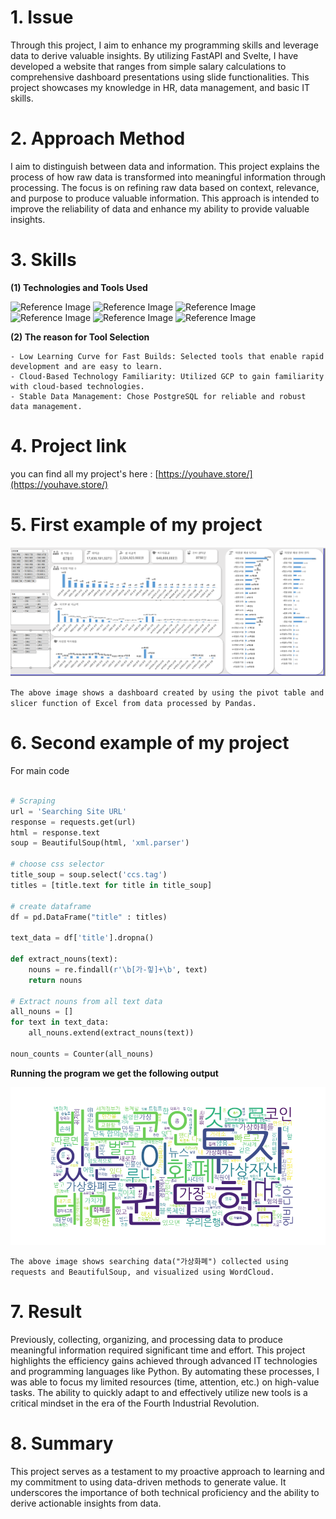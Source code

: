 # 1. Issue

Through this project, I aim to enhance my programming skills and leverage data to derive valuable insights. By utilizing FastAPI and Svelte, I have developed a website that ranges from simple salary calculations to comprehensive dashboard presentations using slide functionalities. This project showcases my knowledge in HR, data management, and basic IT skills.

# 2. Approach Method

I aim to distinguish between data and information. This project explains the process of how raw data is transformed into meaningful information through processing. The focus is on refining raw data based on context, relevance, and purpose to produce valuable information. This approach is intended to improve the reliability of data and enhance my ability to provide valuable insights.

# 3. Skills

**(1) Technologies and Tools Used**

![Reference Image](https://img.shields.io/badge/python-3776AB?style=for-the-badge&logo=python&logoColor=white)
![Reference Image](https://img.shields.io/badge/Pandas-150458?style=for-the-badge&logo=pandas&logoColor=white)
![Reference Image](https://img.shields.io/badge/FastAPI-009688?style=for-the-badge&logo=fastapi&logoColor=white)
![Reference Image](https://img.shields.io/badge/Svelte-FF3E00?style=for-the-badge&logo=svelte&logoColor=white)
![Reference Image](https://img.shields.io/badge/GoogleCloud-4285F4?style=for-the-badge&logo=google%cloud&logoColor=white)
![Reference Image](https://img.shields.io/badge/postgresql-4169E1?style=for-the-badge&logo=postgresql&logoColor=white)

**(2) The reason for Tool Selection**

    - Low Learning Curve for Fast Builds: Selected tools that enable rapid development and are easy to learn.
    - Cloud-Based Technology Familiarity: Utilized GCP to gain familiarity with cloud-based technologies.
    - Stable Data Management: Chose PostgreSQL for reliable and robust data management.

# 4. Project link

you can find all my project's here :
[https://youhave.store/](https://youhave.store/)

# 5. First example of my project

![Reference Image](https://github.com/burnhorn/myPayroll/raw/main/frontend/src/assets/image/basic.PNG)

`The above image shows a dashboard created by using the pivot table and slicer function of Excel from data processed by Pandas.`

# 6. Second example of my project

For main code

```python

# Scraping
url = 'Searching Site URL'
response = requests.get(url)
html = response.text
soup = BeautifulSoup(html, 'xml.parser')

# choose css selector
title_soup = soup.select('ccs.tag')
titles = [title.text for title in title_soup]

# create dataframe
df = pd.DataFrame("title" : titles)

text_data = df['title'].dropna()

def extract_nouns(text):
    nouns = re.findall(r'\b[가-힣]+\b', text)
    return nouns

# Extract nouns from all text data
all_nouns = []
for text in text_data:
    all_nouns.extend(extract_nouns(text))

noun_counts = Counter(all_nouns)
```

**Running the program we get the following output**

![Reference Image](https://github.com/burnhorn/myPayroll/raw/main/frontend/src/assets/image/scraper.png)

`The above image shows searching data("가상화폐") collected using requests and BeautifulSoup, and visualized using WordCloud.`

# 7. Result

Previously, collecting, organizing, and processing data to produce meaningful information required significant time and effort. This project highlights the efficiency gains achieved through advanced IT technologies and programming languages like Python. By automating these processes, I was able to focus my limited resources (time, attention, etc.) on high-value tasks. The ability to quickly adapt to and effectively utilize new tools is a critical mindset in the era of the Fourth Industrial Revolution.

# 8. Summary

This project serves as a testament to my proactive approach to learning and my commitment to using data-driven methods to generate value. It underscores the importance of both technical proficiency and the ability to derive actionable insights from data.
